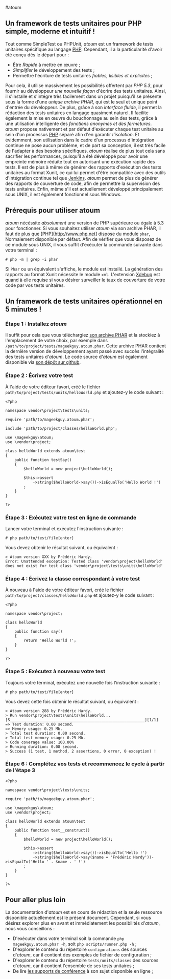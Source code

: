 #atoum

## Un framework de tests unitaires pour PHP simple, moderne et intuitif !

Tout comme SimpleTest ou PHPUnit, *atoum* est un framework de tests unitaires spécifique au langage [PHP](http://www.php.net).
Cependant, il a la particularité d'avoir été conçu dès le départ pour :

* Être *Rapide* à mettre en œuvre ;
* *Simplifier* le développement des tests ;
* Permettre l'écriture de tests unitaires *fiables, lisibles et explicites* ;

Pour cela, il utilise massivement les possibilités offertent par *PHP 5.3*, pour fournir au développeur *une nouvelle façon* d'écrire des tests unitaires.
Ainsi, il s'installe et s'intégre très facilement dans un projet puisqu'il se présente sous la forme d'une *unique archive PHAR*, qui est le seul et unique point d'entrée du développeur.
De plus, grâce à son *interface fluide*, il permet la rédaction des tests unitaires en langage quasiment naturel.
Il facilite également la mise en œuvre du bouchonnage au sein des tests, grâce à une utilisation intelligente des *fonctions anonymes et des fermetures*.
*atoum* propose nativement et par défaut d'exécuter chaque test unitaire au sein d'un processus [PHP](http://www.php.net) séparé afin d'en garantir *l'isolation*.
Et évidemment, son utilisation dans le cadre d'un processus d'intégration continue ne pose aucun problème, et de part sa conception, il est très facile de l'adapter à des besoins spécifiques.
*atoum* réalise de plus tout cela sans sacrifier les performances, puisqu'il a été développé pour avoir une empreinte mémoire réduite tout en autorisant une exécution rapide des tests.
Il est de plus à même de générer des rapports d'exécution des tests unitaires au format Xunit, ce qui lui permet d'être compatible avec des outils d'intégration continue tel que [Jenkins](http://jenkins-ci.org/).
*atoum* permet de plus de générer des rapports de couverture de code, afin de permettre la supervision des tests unitaires.
Enfin, même s'il est actuellement développé principalement sous UNIX, il est également fonctionnel sous Windows.

## Prérequis pour utiliser atoum

*atoum* nécéssite *absolument* une version de PHP supérieure ou égale à 5.3 pour fonctionner.
Si vous souhaitez utiliser *atoum* via son archive PHAR, il faut de plus que [PHP](http://www.php.net] dispose du module `phar`, Normalement disponible par défaut.
Afin de vérifier que vous disposez de ce module sous UNIX, il vous suffit d'exécuter la commande suivante dans votre terminal :

	# php -m | grep -i phar

Si `Phar` ou un équivalent s'affiche, le module est installé.
La génération des rapports au format Xunit nécessite le module `xml`.
L'extension [Xdebug](http://xdebug.org/) est quand à elle requise si vous désirer surveiller le taux de couverture de votre code par vos tests unitaires.

## Un framework de tests unitaires opérationnel en 5 minutes !

### Étape 1 : Installez *atoum*

Il suffit pour cela que vous téléchargiez [son archive PHAR](http://downloads.atoum.org/nightly/mageekguy.atoum.phar) et la stockiez à l'emplacement de votre choix, par exemple dans `/path/to/project/tests/mageekguy.atoum.phar`.
Cette archive PHAR contient la dernière version de développement ayant passé avec succès l'intégralité des tests unitaires d'*atoum*.
Le code source d'*atoum* est également disponible via [son dépôt sur github](https://github.com/mageekguy/atoum).

### Étape 2 : Écrivez votre test

À l'aide de votre éditeur favori, créé le fichier `path/to/project/tests/units/helloWorld.php` et ajoutez-y le code suivant :

	<?php

	namespace vendor\project\tests\units;

	require 'path/to/mageekguy.atoum.phar';

	include 'path/to/project/classes/helloWorld.php';

	use \mageekguy\atoum;
	use \vendor\project;

	class helloWorld extends atoum\test
	{
		public function testSay()
		{
			$helloWorld = new project\helloWorld();

			$this->assert
				->string($helloWorld->say())->isEqualTo('Hello World !')
			;
		}
	}

	?>

### Étape 3 : Exécutez votre test en ligne de commande

Lancer votre terminal et exécutez l'instruction suivante :

	# php path/to/test/file[enter]

Vous devez obtenir le résultat suivant, ou équivalent :

	> Atoum version XXX by Frédéric Hardy.
	Error: Unattended exception: Tested class 'vendor\project\helloWorld' does not exist for test class 'vendor\project\tests\units\helloWorld'

### Étape 4 : Écrivez la classe correspondant à votre test

À nouveau à l'aide de votre éditeur favori, créé le fichier `path/to/project/classes/helloWorld.php` et ajoutez-y le code suivant :

	<?php

	namespace vendor\project;

	class helloWorld
	{
		public function say()
		{
			return 'Hello World !';
		}
	}

	?>

### Étape 5 : Exécutez à nouveau votre test

Toujours  votre terminal, exécutez une nouvelle fois l'instruction suivante :

	# php path/to/test/file[enter]

Vous devez cette fois obtenir le résultat suivant, ou équivalent :

	> Atoum version 288 by Frédéric Hardy.
	> Run vendor\project\tests\units\helloWorld...
	[S___________________________________________________________][1/1]
	=> Test duration: 0.00 second.
	=> Memory usage: 0.25 Mb.
	> Total test duration: 0.00 second.
	> Total test memory usage: 0.25 Mb.
	> Code coverage value: 100.00%
	> Running duration: 0.08 second.
	> Success (1 test, 1 method, 2 assertions, 0 error, 0 exception) !

### Étape 6 : Complétez vos tests et recommencez le cycle à partir de l'étape 3

	<?php

	namespace vendor\project\tests\units;

	require 'path/to/mageekguy.atoum.phar';

	use \mageekguy\atoum;
	use \vendor\project;

	class helloWorld extends atoum\test
	{
		public function test__construct()
		{
			$helloWorld = new project\helloWorld();

			$this->assert
				->string($helloWorld->say())->isEqualTo('Hello !')
				->string($helloWorld->say($name = 'Frédéric Hardy'))->isEqualTo('Hello ' . $name . ' !')
			;
		}
	}

	?>

## Pour aller plus loin

La documentation d'*atoum* est en cours de rédaction et la seule ressource disponible actuellement est le présent document.
Cependant, si vous désirez explorer plus en avant et immédiatement les possibilités d'*atoum*, nous vous conseillons :

* D'exécuter dans votre terminal soit la commande `php mageekguy.atoum.phar -h`, soit `php scripts/runner.php -h` ;
* D'explorer le contenu du répertoire `configurations` des sources d'*atoum*, car il contient des exemples de fichier de configuration ;
* D'explorer le contenu du répertoire `tests/units/classes` des sources d'*atoum*, car il contient l'ensemble de ses tests unitaires ;
* De lire [les supports de conférence](http://www.slideshare.net/impossiblium/atoum-le-framework-de-tests-unitaires-pour-php-53-simple-moderne-et-intuitif) à son sujet disponible en ligne ;
